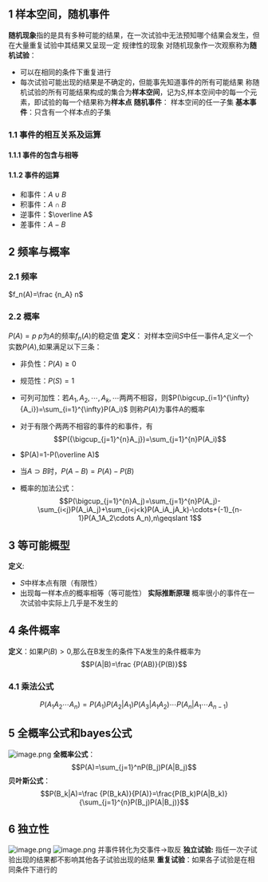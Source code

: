 ## 1 样本空间，随机事件
**随机现象**指的是具有多种可能的结果，在一次试验中无法预知哪个结果会发生，但在大量重复试验中其结果又呈现一定 规律性的现象
对随机现象作一次观察称为**随机试验**：
- 可以在相同的条件下重复进行
- 每次试验可能出现的结果是不确定的，但能事先知道事件的所有可能结果
称随机试验的所有可能结果构成的集合为**样本空间**，记为$S$,样本空间中的每一个元素，即试验的每一个结果称为**样本点**
**随机事件**： 样本空间的任一子集
**基本事件**：只含有一个样本点的子集
### 1.1 事件的相互关系及运算
#### 1.1.1 事件的包含与相等
#### 1.1.2 事件的运算
- 和事件：$A\cup B$
- 积事件：$A\cap B$
- 逆事件：$\overline A$
- 差事件：$A-B$
## 2 频率与概率
### 2.1 频率
$f_n(A)=\frac {n_A} n$
### 2.2 概率
$P(A)=p$
$p$为$A$的频率$f_n(A)$的稳定值
**定义**： 对样本空间$S$中任一事件$A$,定义一个实数$P(A)$,如果满足以下三条：
- 非负性：$P(A)\geqslant 0$
- 规范性：$P(S)=1$
- 可列可加性：若$A_1,A_2,\cdots,A_k,\cdots$两两不相容，则$P(\bigcup_{i=1}^{\infty}{A_i})=\sum_{i=1}^{\infty}P(A_i)$
则称$P(A)$为事件A的概率

- 对于有限个两两不相容的事件的和事件，有
$$P({\bigcup_{j=1}^{n}A_j})=\sum_{j=1}^{n}P(A_i)$$
- $P(A)=1-P(\overline A)$
- 当$A\supset B$时，$P(A-B)=P(A)-P(B)$
- 概率的加法公式：
$$P(\bigcup_{j=1}^{n}A_j)=\sum_{j=1}^{n}P(A_j)-\sum_{i<j}P(A_iA_j)+\sum_{i<j<k}P(A_iA_jA_k)-\cdots+(-1)_{n-1}P(A_1A_2\cdots A_n),n\geqslant 1$$
## 3 等可能概型
**定义**:
- $S$中样本点有限（有限性）
- 出现每一样本点的概率相等（等可能性）
**实际推断原理**
概率很小的事件在一次试验中实际上几乎是不发生的
## 4 条件概率
**定义**：如果$P(B)>0$,那么在B发生的条件下A发生的条件概率为$$P(A|B)=\frac {P(AB)}{P(B)}$$
### 4.1 乘法公式
$$P(A_1A_2\cdots A_n)=P(A_1)P(A_2|A_1)P(A_3|A_1A_2)\cdots P(A_n|A_1\cdots A_{n-1})$$
## 5 全概率公式和bayes公式
![image.png](https://cdn.jsdelivr.net/gh/hhhjyz/photos/20240919113152.png)
**全概率公式**： $$P(A)=\sum_{j=1}^nP(B_j)P(A|B_j)$$
**贝叶斯公式**：
$$P(B_k|A)=\frac {P(B_kA)}{P(A)}=\frac{P(B_k)P(A|B_k)}{\sum_{j=1}^{n}P(B_j)P(A|B_j)}$$
## 6 独立性
![image.png](https://cdn.jsdelivr.net/gh/hhhjyz/photos@main/202409261017092.png)
![image.png](https://cdn.jsdelivr.net/gh/hhhjyz/photos@main/202409261017651.png)
并事件转化为交事件$\rightarrow$取反
**独立试验:**
指任一次子试验出现的结果都不影响其他各子试验出现的结果
**重复试验**：如果各子试验是在相同条件下进行的
